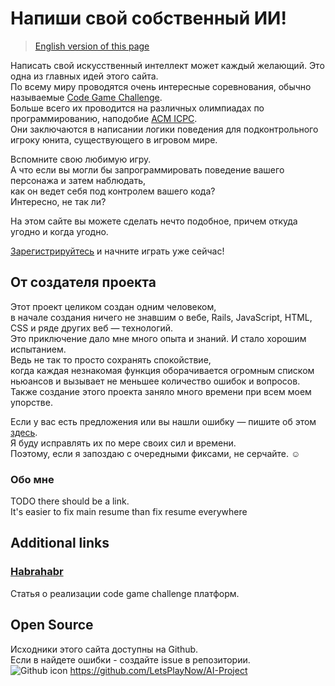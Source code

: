 # Напиши свой собственный ИИ!
> [English version of this page](about?lang=en)

Написать свой искусственный интеллект может каждый желающий. Это одна из главных идей этого сайта.  
По всему миру проводятся очень интересные соревнования, обычно называемые [Code Game Challenge](https://habrahabr.ru/post/270953/).  
Больше всего их проводится на различных олимпиадах по программированию, наподобие [ACM ICPC](http://icpc.baylor.edu/).  
Они заключаются в написании логики поведения для подконтрольного игроку юнита, существующего в игровом мире.

Вспомните свою любимую игру.   
А что если вы могли бы запрограммировать поведение вашего персонажа и затем наблюдать,   
как он ведет себя под контролем вашего кода?  
Интересно, не так ли?

На этом сайте вы можете сделать нечто подобное, причем откуда угодно и когда угодно.
 
[Зарегистрируйтесь](/users/sign_up) и начните играть уже сейчас!

## От создателя проекта
Этот проект целиком создан одним человеком,   
в начале создания ничего не знавшим о вебе, Rails, JavaScript, HTML, CSS и ряде других веб — технологий.  
Это приключение дало мне много опыта и знаний. И стало хорошим испытанием.    
Ведь не так то просто сохранять спокойствие,  
когда каждая незнакомая функция оборачивается огромным списком ньюансов и вызывает не меньшее количество ошибок и вопросов.  
Также создание этого проекта заняло много времени при всем моем упорстве.  

Если у вас есть предложения или вы нашли ошибку — пишите об этом [здесь](https://github.com/LetsPlayNow/AI-Project/issues).  
Я буду исправлять их по мере своих сил и времени.    
Поэтому, если я запоздаю с очередными фиксами, не серчайте. ☺

### Обо мне
TODO there should be a link.  
It's easier to fix main resume than fix resume everywhere

## Additional links
### [Habrahabr](https://habrahabr.ru/post/270953/)
Статья о реализации code game challenge платформ.


## Open Source
Исходники этого сайта доступны на Github.  
Если в найдете ошибки - создайте issue в репозитории.  
![Github icon](static_pages_assets/github-icon.png) https://github.com/LetsPlayNow/AI-Project